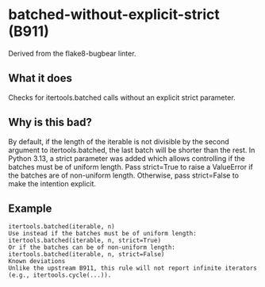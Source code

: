# batched-without-explicit-strict (B911)
Derived from the flake8-bugbear linter.
## What it does
Checks for itertools.batched calls without an explicit strict parameter.
## Why is this bad?
By default, if the length of the iterable is not divisible by
the second argument to itertools.batched, the last batch
will be shorter than the rest.
In Python 3.13, a strict parameter was added which allows controlling if the batches must be of uniform length.
Pass strict=True to raise a ValueError if the batches are of non-uniform length.
Otherwise, pass strict=False to make the intention explicit.
## Example
```
itertools.batched(iterable, n)
Use instead if the batches must be of uniform length:
itertools.batched(iterable, n, strict=True)
Or if the batches can be of non-uniform length:
itertools.batched(iterable, n, strict=False)
Known deviations
Unlike the upstream B911, this rule will not report infinite iterators
(e.g., itertools.cycle(...)).
```